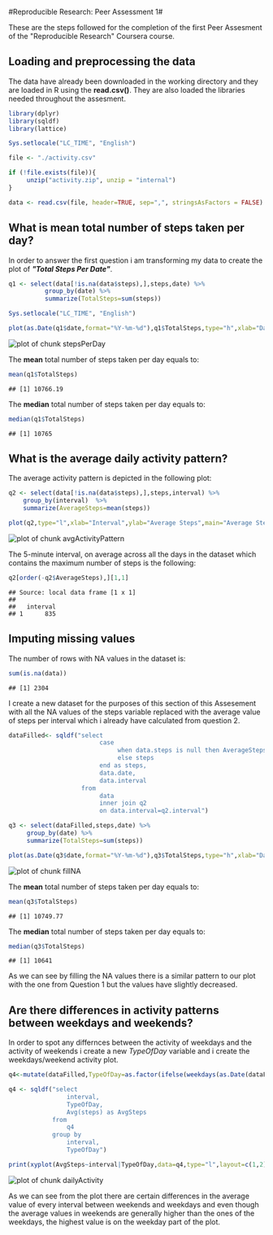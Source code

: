 #Reproducible Research: Peer Assessment 1#


 These are the steps followed for the completion of the first Peer Assesment of the "Reproducible Research" Coursera course. 
 
 

## Loading and preprocessing the data

The data have already been downloaded in the working directory and they are loaded in R using the **read.csv()**. They are also loaded the libraries needed throughout the assesment.


```r
library(dplyr)
library(sqldf)
library(lattice)

Sys.setlocale("LC_TIME", "English")

file <- "./activity.csv"

if (!file.exists(file)){
     unzip("activity.zip", unzip = "internal") 
}

data <- read.csv(file, header=TRUE, sep=",", stringsAsFactors = FALSE)
```

## What is mean total number of steps taken per day?

In order to answer the first question i am transforming my data to create the plot of ***"Total Steps Per Date"***.


```r
q1 <- select(data[!is.na(data$steps),],steps,date) %>% 
          group_by(date) %>% 
          summarize(TotalSteps=sum(steps))

Sys.setlocale("LC_TIME", "English")

plot(as.Date(q1$date,format="%Y-%m-%d"),q1$TotalSteps,type="h",xlab="Date",ylab="Total Steps",main="Total Steps Per Date", col="blue")
```

![plot of chunk stepsPerDay](figure/stepsPerDay-1.png) 

The **mean** total number of steps taken per day equals to:


```r
mean(q1$TotalSteps)
```

```
## [1] 10766.19
```



The **median** total number of steps taken per day equals to:


```r
median(q1$TotalSteps)
```

```
## [1] 10765
```

## What is the average daily activity pattern?

The average activity pattern is depicted in the following plot:


```r
q2 <- select(data[!is.na(data$steps),],steps,interval) %>% 
    group_by(interval)  %>% 
    summarize(AverageSteps=mean(steps))

plot(q2,type="l",xlab="Interval",ylab="Average Steps",main="Average Steps per Interval",col="blue")
```

![plot of chunk avgActivityPattern](figure/avgActivityPattern-1.png) 


The 5-minute interval, on average across all the days in the dataset which contains the maximum number of steps is the following:


```r
q2[order(-q2$AverageSteps),][1,1]
```

```
## Source: local data frame [1 x 1]
## 
##   interval
## 1      835
```



## Imputing missing values

The number of rows with NA values in the dataset is:


```r
sum(is.na(data))
```

```
## [1] 2304
```

I create a new dataset for the purposes of this section of this Assesement with all the NA values of the steps variable replaced with the average value of steps per interval which i already have calculated from question 2.


```r
dataFilled<- sqldf("select 
                         case 
                              when data.steps is null then AverageSteps 
                              else steps 
                         end as steps,
                         data.date,
                         data.interval
                    from 
                         data 
                         inner join q2 
                         on data.interval=q2.interval")

q3 <- select(dataFilled,steps,date) %>% 
     group_by(date) %>% 
     summarize(TotalSteps=sum(steps))

plot(as.Date(q3$date,format="%Y-%m-%d"),q3$TotalSteps,type="h",xlab="Date",ylab="Total Steps",main="Total Steps Per Date",col="blue")
```

![plot of chunk fillNA](figure/fillNA-1.png) 

The **mean** total number of steps taken per day equals to:


```r
mean(q3$TotalSteps)
```

```
## [1] 10749.77
```



The **median** total number of steps taken per day equals to:


```r
median(q3$TotalSteps)
```

```
## [1] 10641
```


As we can see by filling the NA values there is a similar pattern to our plot with the one from Question 1 but the values have slightly decreased.

## Are there differences in activity patterns between weekdays and weekends?

In order to spot any differnces between the activity of weekdays and the activity of weekends i create a new *TypeOfDay*  variable and i create the weekdays/weekend activity plot.


```r
q4<-mutate(dataFilled,TypeOfDay=as.factor(ifelse(weekdays(as.Date(dataFilled$date,format="%Y-%m-%d")) %in% c("Saturday","Sunday"), "Weekend", "Weekday")) )

q4 <- sqldf("select 
                interval,
                TypeOfDay,
                Avg(steps) as AvgSteps
            from 
                q4
            group by
                interval,
                TypeOfDay")

print(xyplot(AvgSteps~interval|TypeOfDay,data=q4,type="l",layout=c(1,2),xlab="Interval", ylab="Average Steps"))
```

![plot of chunk dailyActivity](figure/dailyActivity-1.png) 

As we can see from the plot there are certain differences in the average value of every interval between weekends and weekdays and even though the average values in weekends are generally higher than the ones of the weekdays, the highest value is on the weekday part of the plot. 
